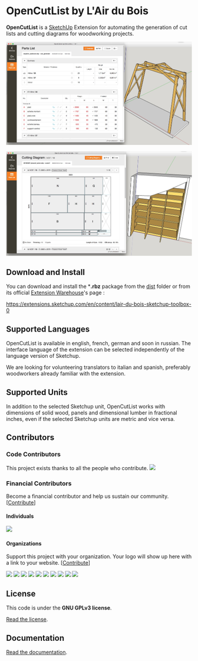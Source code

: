 # OpenCutList by L'Air du Bois

**OpenCutList** is a [SketchUp](http://www.sketchup.com) Extension for automating the generation of cut lists and cutting diagrams for woodworking projects.

![OpenCutList](docs/img/capture-cutlist.jpg)

![OpenCutList](docs/img/capture-cuttingdiagram.jpg)

## Download and Install

You can download and install the ***.rbz** package from the [dist](dist) folder or from its official [Extension Warehouse](https://extensions.sketchup.com/en)'s page :

https://extensions.sketchup.com/en/content/lair-du-bois-sketchup-toolbox-0

## Supported Languages

OpenCutList is available in english, french, german and soon in russian. The interface language of the extension can be selected independently of the language version of Sketchup.

We are looking for volunteering translators to italian and spanish, preferably woodworkers already familiar with the extension.

## Supported Units

In addition to the selected Sketchup unit, OpenCutList works with dimensions of solid wood, panels and dimensional lumber in fractional inches, even if the selected Sketchup units are metric and vice versa.

## Contributors

### Code Contributors

This project exists thanks to all the people who contribute.
<a href="https://github.com/lairdubois/lairdubois-opencutlist-sketchup-extension/graphs/contributors"><img src="https://opencollective.com/lairdubois-opencutlist-sketchup-extension/contributors.svg?width=890&button=false" /></a>

### Financial Contributors

Become a financial contributor and help us sustain our community. [[Contribute](https://opencollective.com/lairdubois-opencutlist-sketchup-extension/contribute)]

#### Individuals

<a href="https://opencollective.com/lairdubois-opencutlist-sketchup-extension"><img src="https://opencollective.com/lairdubois-opencutlist-sketchup-extension/individuals.svg?width=890"></a>

#### Organizations

Support this project with your organization. Your logo will show up here with a link to your website. [[Contribute](https://opencollective.com/lairdubois-opencutlist-sketchup-extension/contribute)]

<a href="https://opencollective.com/lairdubois-opencutlist-sketchup-extension/organization/0/website"><img src="https://opencollective.com/lairdubois-opencutlist-sketchup-extension/organization/0/avatar.svg"></a>
<a href="https://opencollective.com/lairdubois-opencutlist-sketchup-extension/organization/1/website"><img src="https://opencollective.com/lairdubois-opencutlist-sketchup-extension/organization/1/avatar.svg"></a>
<a href="https://opencollective.com/lairdubois-opencutlist-sketchup-extension/organization/2/website"><img src="https://opencollective.com/lairdubois-opencutlist-sketchup-extension/organization/2/avatar.svg"></a>
<a href="https://opencollective.com/lairdubois-opencutlist-sketchup-extension/organization/3/website"><img src="https://opencollective.com/lairdubois-opencutlist-sketchup-extension/organization/3/avatar.svg"></a>
<a href="https://opencollective.com/lairdubois-opencutlist-sketchup-extension/organization/4/website"><img src="https://opencollective.com/lairdubois-opencutlist-sketchup-extension/organization/4/avatar.svg"></a>
<a href="https://opencollective.com/lairdubois-opencutlist-sketchup-extension/organization/5/website"><img src="https://opencollective.com/lairdubois-opencutlist-sketchup-extension/organization/5/avatar.svg"></a>
<a href="https://opencollective.com/lairdubois-opencutlist-sketchup-extension/organization/6/website"><img src="https://opencollective.com/lairdubois-opencutlist-sketchup-extension/organization/6/avatar.svg"></a>
<a href="https://opencollective.com/lairdubois-opencutlist-sketchup-extension/organization/7/website"><img src="https://opencollective.com/lairdubois-opencutlist-sketchup-extension/organization/7/avatar.svg"></a>
<a href="https://opencollective.com/lairdubois-opencutlist-sketchup-extension/organization/8/website"><img src="https://opencollective.com/lairdubois-opencutlist-sketchup-extension/organization/8/avatar.svg"></a>
<a href="https://opencollective.com/lairdubois-opencutlist-sketchup-extension/organization/9/website"><img src="https://opencollective.com/lairdubois-opencutlist-sketchup-extension/organization/9/avatar.svg"></a>

## License

This code is under the **GNU GPLv3 license**.

[Read the license](LICENSE).

## Documentation

[Read the documentation](docs/00-index.md).
